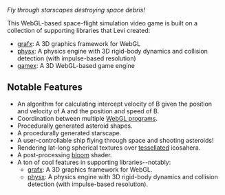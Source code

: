 _Fly through starscapes destroying space debris!_

This WebGL-based space-flight simulation video game is built on a collection of supporting libraries that Levi created:
- [grafx][grafx]: A 3D graphics framework for WebGL
- [physx][physx]: A physics engine with 3D rigid-body dynamics and collision detection (with impulse-based resolution)
- [gamex][gamex]: A 3D WebGL-based game engine

## Notable Features

- An algorithm for calculating intercept velocity of B given the position and velocity of A and the position and speed of B.
- Coordination between multiple [WebGL programs][webgl-program].
- Procedurally generated asteroid shapes.
- A procedurally generated starscape.
- A user-controllable ship flying through space and shooting asteroids!
- Rendering lat-long spherical textures over [tessellated][tesselation] icosahera.
- A post-processing [bloom][bloom] shader.
- A ton of cool features in supporting libraries--notably:
  - [grafx][grafx]: A 3D graphics framework for WebGL.
  - [physx][physx]: A physics engine with 3D rigid-body dynamics and collision detection (with impulse-based resolution).


[gamex]: https://github.com/levilindsey/gamex
[grafx]: https://github.com/levilindsey/grafx
[physx]: https://github.com/levilindsey/physx

[webgl-program]: https://developer.mozilla.org/en-US/docs/Web/API/WebGLProgram
[tesselation]: https://en.wikipedia.org/wiki/Tessellation
[bloom]: https://en.wikipedia.org/wiki/Bloom_(shader_effect)
